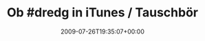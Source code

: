 ---
retweeted: false
source: <a href="http://twitter.com" rel="nofollow">Twitter Web Client</a>
entities:
  hashtags:
  - text: dredg
    indices:
    - '3'
    - '9'
  symbols: []
  user_mentions: []
  urls: []
display_text_range:
- '0'
- '109'
favorite_count: '0'
id_str: '2857312576'
truncated: false
retweet_count: '0'
id: '2857312576'
created_at: Sun Jul 26 19:35:07 +0000 2009
favorited: false
full_text: 'Ob #dredg in iTunes / Tauschbörsen davon profitieren, dass man den Bandnamen
  mit der linken Hand tippen kann?'
lang: de
tags:
- dredg
- pesos:twitter
date: '2009-07-26T19:35:07+00:00'
src: https://twitter.com/bascht/status/2857312576
original_url: https://twitter.com/bascht/status/2857312576
type: twitter_tweet
text: 'Ob #dredg in iTunes / Tauschbörsen davon profitieren, dass man den Bandnamen
  mit der linken Hand tippen kann?'
title: 'Ob #dredg in iTunes / Tauschbör'

---